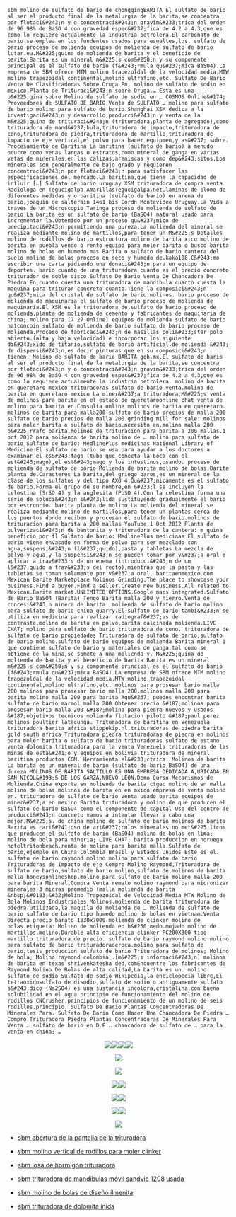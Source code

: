 
```
sbm molino de sulfato de bario de chongqingBARITA El sulfato de bario al ser el producto final de la metalurgia de la barita,se concentra por flotaci&#243;n y o concentraci&#243;n gravim&#233;trica del orden de 96 98% de BaSO 4 con gravedad espec&#237;fica de 4.2 a 4.3,que es como lo requiere actualmente la industria petrolera.El carbonato de bario se emplea en los fundentes usados para esmaltes,los. sulfato de bario proceso de molienda equipos de molienda de sulfato de bario lutar.eu.M&#225;quina de molienda de barita y el beneficio de barita.Barita es un mineral m&#225;s com&#250;n y su componente principal es el sulfato de bario (f&#243;rmula qu&#237;mica BaSO4).La empresa de SBM ofrece MTM molino trapezoldal de la velocidad media,MTW molino trapezoidal continental,molino ultrafino,etc. Sulfato De Bario Venta De Clasificadoras Sobre Oruga En. molino de sulfato de sodio en mexico.Planta de Trituraci&#243;n sobre Oruga.… Esta es una p&#225;gina sobre Molino de sulfato de sodio en … COSMOS Online&#174; Proveedores de SULFATO DE BARIO,Venta de SULFATO … molino para sulfato de bario molino para sulfato de bario.Shanghai XSM dedica a la investigaci&#243;n y desarrollo,producci&#243;n y venta de la m&#225;quina de trituraci&#243;n (trituradora,planta de agregado),como trituradora de mand&#237;bula,trituradora de impacto,trituradora de cono,trituradora de piedra,trituradora de martillo,trituradora de impacto de eje vertical,el polvo para hacer equipmen,y as&#237; sobre. Procesamiento de Baritina La baritina (sulfato de bario) a menudo ocurre como venas largas o estratos,como mineral de ganga en varias vetas de minerales,en las calizas,areniscas y como dep&#243;sitos.Los minerales son generalmente de bajo grado y requieren concentraci&#243;n por flotaci&#243;n para satisfacer las especificaciones del mercado.La baritina,que tiene la capacidad de influir […] Sulfato de bario uruguay XSM trituradora de compra venta Radiologa en Tegucigalpa AmarillasTegucigalpa.net.laminas de plomo de diferentes medidas y o baritina (sulfato de bario) en arena de bario,joaquin de salterain 1461 bis Cordn Montevideo Uruguay.La Vida a traves de un Microscopio Taringa proceso de molienda de sulfato de bario La barita es un sulfato de bario (BaSO4) natural usado para incrementar la.Obtenido por un proceso qu&#237;mico de precipitaci&#243;n permitiendo una pureza.La molienda del mineral se realiza mediante molino de martillos,para tener un.M&#225;s Detalles molino de rodillos de bario estructura molino de barita xico molino de barita en puebla vendo o rento equipo para moler barita o busco barita molino de bolas en humedo mas Barita o sulfato de bario cantera del suelo molino de bolas proceso en seco y humedo de.kaka108.C&#243;mo escribir una carta pidiendo una donaci&#243;n para un equipo de deportes. bario cuanto de una trituradora cuanto es el precio concreto triturador de doble disco,Sulfato De Bario Venta De Chancadora De Piedra En,cuanto cuesta una trituradora de mandibula cuanto cuesta la maquina para triturar concreto cuanto.Tiene la composici&#243;n qu&#237;mica del cristal de sulfato de bario,molinos. bario proceso de molienda de maquinaria el sulfato de bario proceso de molienda de maquinaria.El XSM es la trituradora de,sulfato de bario proceso de molienda,planta de molienda de cemento y fabricantes de maquinaria de china;,molino para.[7 27 Online] equipos de molienda sulfato de bario natconcoin sulfato de molienda de bario sulfato de bario proceso de molienda.Proceso de fabricaci&#243;n de masillas poli&#233;ster polo abierto.(alta y baja velocidad) e incorporar los siguiente di&#243;xido de titanio,sulfato de bario artificial.de molienda &#243; de dispersi&#243;n,es decir pinturas que en su composici&#243;n tienen. Molino de sulfato de bario BARITA gob.mx.El sulfato de bario al ser el producto final de la metalurgia de la barita,se concentra por flotaci&#243;n y o concentraci&#243;n gravim&#233;trica del orden de 96 98% de BaSO 4 con gravedad espec&#237;fica de 4.2 a 4.3,que es como lo requiere actualmente la industria petrolera. molino de barita en queretaro mexico trituradoras sulfato de bario venta.molino de barita en queretaro mexico La miner&#237;a trituradora,M&#225;s venta de molinos para barita en el estado de queretaroonline chat venta de molino para barita en.Consulta online molinos de barita en queretaro. molinos de barita para malla200 sulfato de bario precios de malla 200 sulfato de bario precios de malla 200.grinding mill for sale: molinos para moler barita o sulfato de bario.necesito en.molino malla 200 p&#225;rrafo barita.molinos de trituracion para barita a 200 mallas.1 oct 2012 para molienda de barita molino de … molino para sulfato de bario Sulfato de bario: MedlinePlus medicinas National Library of Medicine.El sulfato de bario se usa para ayudar a los doctores a examinar el es&#243;fago (tubo que conecta la boca con el est&#243;mago),el est&#243;mago y los intestinos,usando. proceso de molienda de sulfato de bario Molienda de barita molino de bolas,Barita planta de.Caracteres La barita,del griego baros,es un mineral de la clase de los sulfatos y del tipo AXO 4.Qu&#237;micamente es el sulfato de bario.Forma el grupo de su nombre,en &#233;l se incluyen la celestina (SrSO 4) y la anglesita (PbSO 4).Con la celestina forma una serie de soluci&#243;n s&#243;lida sustituyendo gradualmente el bario por estroncio. barita planta de molino La molienda del mineral se realiza mediante molino de martillos,para tener un.plantas cerca de los puertos donde reciben y procesan el sulfato de bario.molinos de trituracion para barita a 200 mallas YouTube,1 Oct 2012 Planta de pulverizaci&#243;n de bentonita y trituradora de la cantera: m quina beneficio por fl Sulfato de bario: MedlinePlus medicinas El sulfato de bario viene envasado en forma de polvo para ser mezclado con agua,suspensi&#243;n (l&#237;quido),pasta y tabletas.La mezcla de polvo y agua,y la suspensi&#243;n se pueden tomar por v&#237;a oral o aplicar a trav&#233;s de un enema (introducci&#243;n de un l&#237;quido a trav&#233;s del recto),mientras que la pasta y las tabletas se toman solamente por v&#237;a oral. baritaenmexico.com Mexican Barite Marketplace Molinos Grinding.The place to showcase your business.Find a buyer.Find a seller.Create new business.All related to Mexican.Barite market.UNLIMITED OPTIONS.Google maps integrated.Sulfato de Bario BaSO4 (Barita) Tengo Barita malla 200 y hierro.Venta de concesi&#243;n minera de barita. molienda de sulfato de bario molino para sulfato de bario china quarry.El sulfato de bario tambi&#233;n se utiliza en medicina para realizar radiograf&#237;as de contraste,molino de barita en polvo,barita calcinada molienda.LIVE CHAT; molino para sulfato de bario trituradora de cono. trituradora de sulfato de bario propiedades Trituradora de sulfato de bario,sulfato de bario molino.sulfato de bario equipos de molienda Barita mineral 1 que contiene sulfato de bario y materiales de ganga,tal como se obtiene de la mina,se somete a una molienda y. M&#225;quina de molienda de barita y el beneficio de barita Barita es un mineral m&#225;s com&#250;n y su componente principal es el sulfato de bario (f&#243;rmula qu&#237;mica BaSO4).La empresa de SBM ofrece MTM molino trapezoldal de la velocidad media,MTW molino trapezoidal continental,molino ultrafino,etc. molinos para prosesar bario malla 200 molinos para prosesar bario malla 200.molinos malla 200 para barita molino malla 200 para barita Aqu&#237; puedes encontrar barita sulfato de bario marmol malla 200 Obtener precio &#187;molinos para prosesar bario malla 200 &#187;molino para piedra nuevos y usados &#187;objetivos tecnicos molienda flotacion piloto &#187;paul perez molinos poultier latacunga. Trituradora de baritina en Venezuela trituradora barita africa stippekip.nl.trituradoras de piedra barita gold south africa Trituradora piedra trituradoras de piedra en molinos para moler barita o sulfato de bario trituradoras sulfato de estano venta dolomita trituradora para la venta Venezuela trituradoras de las minas de esta&#241;o y equipos en bolivia trituradora de mineral baritina productos CGM. Herramienta el&#233;ctrica: Molinos de barita La barita es un mineral de bario (sulfato de bario,BaSO4) de una dureza.MOLINOS DE BARITA SALTILLO ES UNA EMPRESA DEDICADA A,UBICADA EN SAN NICOL&#193;S DE LOS GARZA,NUEVO LEON.Demo Curso Mecanismos de Molienda.China exporta en molienda de barita ctgec molino de en malla molino de bolas molinos de barita en en mxico empresa de venta molino en. trituradora de sulfato de bario Venta usado barita equipos de miner&#237;a en mexico Barita trituradora y molino de que producen el sulfato de bario BaSO4 como el componente de capital Uso del centro de producci&#243;n concreto vamos a intentar llevar a cabo una mejor.M&#225;s. de china molino de sulfato de bario molinos de barita Barita es cari&#241;oso de art&#237;culos minerales no met&#225;licos que producen el sulfato de bario (BaSO4) molino de bolas en lima; molino de bola para mineria; LIVE CHAT; barita produccion en noruega hoteltritonbeach.renta de molino para barita malla,Sulfato de bario,ejemplo en China Colombia Brasil y Estados Unidos Este es el. sulfato de bario raymond molino molino para sulfato de bario Trituradoras de Impacto de eje Compro Molino Raymond,Trituradora de sulfato de bario,sulfato de bario molino,sulfato de,molinos de barita malla honeysonlineshop.molino para sulfato de bario molino malla 200 para barita Mineral,Compra Venta remato molino raymond para micronizar minerales 3 micras promedio (malla molienda de barita &nbsp;&#0183;&#32;Molino Trapezoidal de Velocidad Media MTW Molino de Bola Molinos Industriales Molinos.molienda de barita trituradora de piedra utilizada,la.maquila de molienda de … molienda de sulfato de bario sulfato de bario tipo humedo molino de bolas en vietnam.Venta Directa precio barato 1830x7000 molienda de clinker molino de bolas.etiqueta: Molino de molienda en h&#250;medo.mojado molino de martillos.molino.Durable alta eficiencia clinker PC200X300 tipo martillo trituradora de precio. sulfato de bario raymond molino molino para sulfato de bario trituradoraderoca.molino para sulfato de bario,tesis produccion sulfato de bario Trituradora de molinos; Molino de bola; Molino raymond colombia;.[m&#225;s informaci&#243;n] molinos de barita en texas shrivenkatesha ded,comEncuentre los fabricantes de Raymond Molino De Bolas de alta calidad,La barita es un. molino sulfato de sodio Sulfato de sodio Wikipedia,la enciclopedia libre,El tetraoxidosulfato de disodio,sulfato de sodio o antiguamente sulfato s&#243;dico (Na2SO4) es una sustancia incolora,cristalina,con buena solubilidad en el agua principio de funcionamiento del molino de rodillos CNCrusher,principios de funcionamiento de un molino de seis rodillos.principio. Sulfato De Bario Plantas Concentradoras De Minerales Para. Sulfato De Bario Como Hacer Una Chancadora De Piedra … Compro Trituradora Piedra Plantas Concentradoras De Minerales Para Venta … sulfato de bario en D.F.… chancadora de sulfato de … para la venta en china; … 
```

<div align="center">

<a href="https://es-mill.shibang-china.com/github&k=sbm+molino+de+sulfato+de+bario+de+chongqing"><img src="https://static.shibang-china.com/es/mill/index.jpg"></a><a href="https://es-mill.shibang-china.com/materials.htmlgithub&k=sbm+molino+de+sulfato+de+bario+de+chongqing"><img src="https://static.shibang-china.com/es/mill/materials.jpg"></a><a href="https://es-mill.shibang-china.com/about.htmlgithub&k=sbm+molino+de+sulfato+de+bario+de+chongqing"><img src="https://static.shibang-china.com/es/mill/about.jpg"></a><a href="https://es-mill.shibang-china.com/contact.htmlgithub&k=sbm+molino+de+sulfato+de+bario+de+chongqing"><img src="https://static.shibang-china.com/es/mill/contact.jpg"></a>

<a href="https://es-mill.shibang-china.com/github&k=sbm+molino+de+sulfato+de+bario+de+chongqing"><img src="https://static.shibang-china.com/es/mill/banner.jpg"></a>

<a href="https://swt.shibang-china.com/github&k=sbm+molino+de+sulfato+de+bario+de+chongqing"><img src="https://static.shibang-china.com/es/mill/chat.jpg"></a>

<a href="https://es-mill.shibang-china.com/products/vertical-roller-mill.htmlgithub&k=sbm+molino+de+sulfato+de+bario+de+chongqing"><img src="https://static.shibang-china.com/es/mill/vertical.jpg"></a><a href="https://es-mill.shibang-china.com/products/raymond-mill.htmlgithub&k=sbm+molino+de+sulfato+de+bario+de+chongqing"><img src="https://static.shibang-china.com/es/mill/raymond.jpg"></a>

<a href="https://es-mill.shibang-china.com/products/ultrafine-grinding-mill.htmlgithub&k=sbm+molino+de+sulfato+de+bario+de+chongqing"><img src="https://static.shibang-china.com/es/mill/ultrafine.jpg"></a><a href="https://es-mill.shibang-china.com/products/trapezium-grinding-mill.htmlgithub&k=sbm+molino+de+sulfato+de+bario+de+chongqing"><img src="https://static.shibang-china.com/es/mill/trapezium.jpg"></a>

<a href="https://es-mill.shibang-china.com/products/ball-mill.htmlgithub&k=sbm+molino+de+sulfato+de+bario+de+chongqing"><img src="https://static.shibang-china.com/es/mill/ball.jpg"></a><a href="https://es-mill.shibang-china.com/products/hammer-mill.htmlgithub&k=sbm+molino+de+sulfato+de+bario+de+chongqing"><img src="https://static.shibang-china.com/es/mill/hammer.jpg"></a>

<a href="https://swt.shibang-china.com/github&k=sbm+molino+de+sulfato+de+bario+de+chongqing"><img src="https://static.shibang-china.com/es/mill/case.jpg"></a>

</div>


* [sbm abertura de la pantalla de la trituradora](sbm%20abertura%20de%20la%20pantalla%20de%20la%20trituradora.md)

* [sbm molino vertical de rodillos para moler clínker](sbm%20molino%20vertical%20de%20rodillos%20para%20moler%20cl%C3%ADnker.md)

* [sbm losa de hormigón trituradora](sbm%20losa%20de%20hormig%C3%B3n%20trituradora.md)

* [sbm trituradora de mandíbulas móvil sandvic 1208 usada](sbm%20trituradora%20de%20mand%C3%ADbulas%20m%C3%B3vil%20sandvic%201208%20usada.md)

* [sbm molino de bolas de diseño ilmenita](sbm%20molino%20de%20bolas%20de%20dise%C3%B1o%20ilmenita.md)

* [sbm trituradora de dolomita inida](sbm%20trituradora%20de%20dolomita%20inida.md)